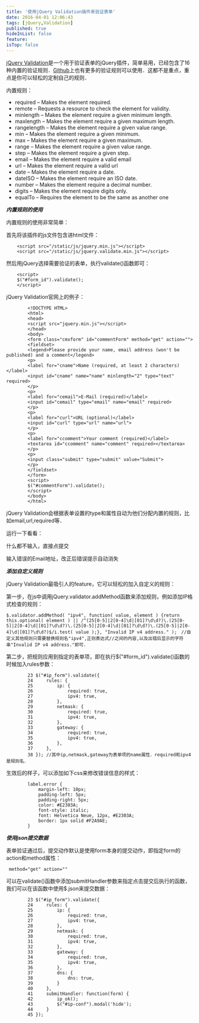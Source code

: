 ```yaml
---
title: '使用jQuery Validation插件来验证表单'
date: 2016-04-01 12:06:43
tags: [jQuery,Validation]
published: true
hideInList: false
feature: 
isTop: false
---
```


[jQuery Validation](http://jqueryvalidation.org/)是一个用于验证表单的jQuery插件，简单易用，已经包含了16种内置的验证规则．[Github](https://github.com/jzaefferer/jquery-validation/tree/master/src/additional)上也有更多的验证规则可以使用．这都不是重点，重点是你可以轻松的定制自己的规则．

内置规则：

*   required – Makes the element required.
*   remote – Requests a resource to check the element for validity.
*   minlength – Makes the element require a given minimum length.
*   maxlength – Makes the element require a given maximum length.
*   rangelength – Makes the element require a given value range.
*   min – Makes the element require a given minimum.
*   max – Makes the element require a given maximum.
*   range – Makes the element require a given value range.
*   step – Makes the element require a given step.
*   email – Makes the element require a valid email
*   url – Makes the element require a valid url
*   date – Makes the element require a date.
*   dateISO – Makes the element require an ISO date.
*   number – Makes the element require a decimal number.
*   digits – Makes the element require digits only.
*   equalTo – Requires the element to be the same as another one

**_内置规则的使用_**

内置规则的使用非常简单：

首先将该插件的js文件包含进html文件：
```
    <script src="/static/js/jquery.min.js"></script>
    <script src="/static/js/jquery.validate.min.js"></script>
```

然后用jQuery选择需要验证的表单，执行validate()函数即可：
```
    <script>
    $("#form_id").validate();
    </script>
 ```   

jQuery Validation官网上的例子：
```
        <!DOCTYPE HTML>
        <html>
        <head>
        <script src="jquery.min.js"></script>
        </head>
        <body>
        <form class="cmxform" id="commentForm" method="get" action="">
        <fieldset>
        <legend>Please provide your name, email address (won't be published) and a comment</legend>
        <p>
        <label for="cname">Name (required, at least 2 characters)</label>
        <input id="cname" name="name" minlength="2" type="text" required>
        </p>
        <p>
        <label for="cemail">E-Mail (required)</label>
        <input id="cemail" type="email" name="email" required>
        </p>
        <p>
        <label for="curl">URL (optional)</label>
        <input id="curl" type="url" name="url">
        </p>
        <p>
        <label for="ccomment">Your comment (required)</label>
        <textarea id="ccomment" name="comment" required></textarea>
        </p>
        <p>
        <input class="submit" type="submit" value="Submit">
        </p>
        </fieldset>
        </form>
        <script>
        $("#commentForm").validate();
        </script>
        </body>
        </html>
 ```   

jQuery Validation会根据表单设置的type和属性自动为他们分配内置的规则，比如email,url,required等．

运行一下看看：

什么都不输入，直接点提交

输入错误的Email地址，改正后错误提示自动消失

**_添加自定义规则_**

jQuery Validation最吸引人的feature，它可以轻松的加入自定义的规则：

第一步，在js中调用jQuery.validator.addMethod函数来添加规则，例如添加IP格式检查的规则：

    $.validator.addMethod( "ipv4", function( value, element ) {return this.optional( element ) || /^(25[0-5]|2[0-4]\d|[01]?\d\d?)\.(25[0-5]|2[0-4]\d|[01]?\d\d?)\.(25[0-5]|2[0-4]\d|[01]?\d\d?)\.(25[0-5]|2[0-4]\d|[01]?\d\d?)$/i.test( value );}, "Invalid IP v4 address." );　//自定义其他规则只需要替换规则名"ipv4",正则表达式//之间的内容,以及出错后显示的字符串"Invalid IP v4 address."即可．
    

第二步，把规则应用到指定的表单项，即在执行$("#form_id").validate()函数的时候加入rules参数：
```
        23 $("#ip_form").validate({
        24     rules: {
        25         ip: {
        26             required: true,
        27             ipv4: true,
        28         },
        29         netmask: {
        30             required: true,
        31             ipv4: true,
        32         },
        33         gateway: {
        34             required: true,
        35             ipv4: true,
        36         },
        37     },
        38 }); //其中ip,netmask,gateway为表单项的name属性．required和ipv4是规则名．
```    

生效后的样子，可以添加如下css来修改错误信息的样式：
```
        label.error {
            margin-left: 10px;
            padding-left: 5px;
            padding-right: 5px;
            color: #E2303A;
            font-style: italic;
            font: Helvetica Neue, 12px, #E2303A;
            border: 1px solid #F2A9AE;
        }
```  

**_使用json提交数据_**

表单验证通过后，提交动作默认是使用form本身的提交动作，即指定form的action和method属性：

` method="get" action=""`

可以在validate()函数中添加submitHandler参数来指定点击提交后执行的函数，我们可以在该函数中使用$.json来提交数据：
```
        23 $("#ip_form").validate({
        24     rules: {
        25         ip: {
        26             required: true,
        27             ipv4: true,
        28         },
        29         netmask: {
        30             required: true,
        31             ipv4: true,
        32         },
        33         gateway: {
        34             required: true,
        35             ipv4: true,
        36         },
        37         dns: {
        38             dns: true,
        39         }
        40     },
        41     submitHandler: function(form) {
        42         ip_ok();
        43         $("#ip-conf").modal('hide');
        44     }
        45 });
```    
